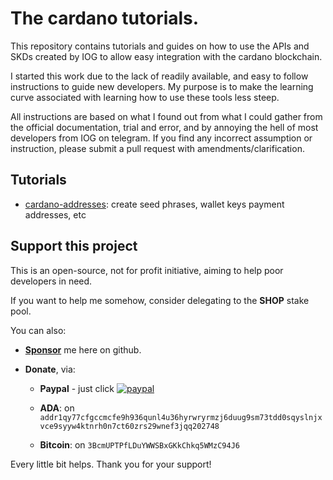 # The cardano tutorials.

This repository contains tutorials and guides on how to use the APIs and SKDs 
created by IOG to allow easy integration with the cardano blockchain.

I started this work due to the lack of readily available, and easy to follow
instructions to guide new developers. My purpose is to make the learning curve
associated with learning how to use these tools less steep.

All instructions are based on what I found out from what I could gather from
the official documentation, trial and error, and by annoying the hell of most 
developers from IOG on telegram. If you find any incorrect assumption or 
instruction, please submit a pull request with amendments/clarification.

## Tutorials

 * [cardano-addresses](./cardano-addresses.md): create seed phrases, wallet keys
 payment addresses, etc

## Support this project 

This is an open-source, not for profit initiative, aiming to help poor 
developers in need.

If you want to help me somehow, consider delegating to the **SHOP** stake pool.

You can also:
  
 * **<a class="github-button" href="https://github.com/sponsors/jbax" data-icon="octicon-heart" aria-label="Sponsor @jbax on GitHub">Sponsor</a>** me here on github.

 * **Donate**, via:
  
   * **Paypal** - just click [![paypal](https://www.paypalobjects.com/en_US/i/btn/btn_donate_SM.gif)](https://www.paypal.com/cgi-bin/webscr?cmd=_s-xclick&hosted_button_id=JKH3JNHLL4Y42&source=url) 
   
   * **ADA**: on `addr1qy77cfgccmcfe9h936qunl4u36hyrwryrmzj6duug9sm73tdd0sqyslnjxvce9syyw4ktnrh0n7ct60zrs29wnef3jqq202748`
                  
   * **Bitcoin**: on `3BcmUPTPfLDuYWWSBxGKkChkq5WMzC94J6`
 
Every little bit helps. Thank you for your support!

